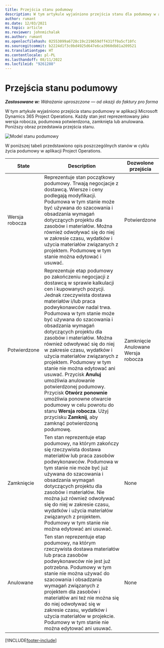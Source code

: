 ```yaml
---
title: Przejścia stanu podumowy
description: W tym artykule wyjaśniono przejścia stanu dla podumowy w aplikacji Microsoft Dynamics 365 Project Operations podczas tworzenia, wykonywania oraz zamykania podumowy.
author: rumant
ms.date: 12/03/2021
ms.topic: article
ms.reviewer: johnmichalak
ms.author: rumant
ms.openlocfilehash: 02553099a6728c19c219659dff431ff9a5cf10fc
ms.sourcegitcommit: b2224d1f3c0bd4925d647e6ca3960db81a209521
ms.translationtype: HT
ms.contentlocale: pl-PL
ms.lasthandoff: 08/11/2022
ms.locfileid: "9261288"
---
```

# <a name="state-transitions-on-a-subcontract"></a>Przejścia stanu podumowy 

_**Zastosowane w:** Wdrażanie uproszczone — od okazji do faktury pro forma_

W tym artykule wyjaśniono przejścia stanu podumowy w aplikacji Microsoft Dynamics 365 Project Operations. Każdy stan jest reprezentowany jako wersja robocza, podumowa potwierdzona, zamknięta lub anulowana. Poniższy obraz przedstawia przejścia stanu.

![Model stanu podumowy](../media/SubconStates.png)  

W poniższej tabeli przedstawiono opis poszczególnych stanów w cyklu życia podumowy w aplikacji Project Operations.

| State | Description | Dozwolone przejścia |
| --- | --- | --- |
| Wersja robocza | Reprezentuje stan początkowy podumowy. Trwają negocjacje z dostawcą. Wiersze i ceny podlegają modyfikacji. Podumowa w tym stanie może być używana do szacowania i obsadzania wymagań dotyczących projektu dla zasobów i materiałów. Można również odwoływać się do niej w zakresie czasu, wydatków i użycia materiałów związanych z projektem. Podumowę w tym stanie można edytować i usuwać. | Potwierdzone |
| Potwierdzone | Reprezentuje etap podumowy po zakończeniu negocjacji z dostawcą w sprawie kalkulacji cen i kupowanych pozycji. Jednak rzeczywista dostawa materiałów i/lub praca podwykonawców nadal trwa. Podumowa w tym stanie może być używana do szacowania i obsadzania wymagań dotyczących projektu dla zasobów i materiałów. Można również odwoływać się do niej w zakresie czasu, wydatków i użycia materiałów związanych z projektem. Podumowy w tym stanie nie można edytować ani usuwać. Przycisk **Anuluj** umożliwia anulowanie potwierdzonej podumowy. Przycisk **Otwórz ponownie** umożliwia ponowne otwarcie podumowy w celu powrotu do stanu **Wersja robocza**. Użyj przycisku **Zamknij**, aby zamknąć potwierdzoną podumowę. | Zamknięcie <br> Anulowane <br> Wersja robocza |
| Zamknięcie | Ten stan reprezentuje etap podumowy, na którym zakończy się rzeczywista dostawa materiałów lub praca zasobów podwykonawców. Podumowa w tym stanie nie może być już używana do szacowania i obsadzania wymagań dotyczących projektu dla zasobów i materiałów. Nie można już również odwoływać się do niej w zakresie czasu, wydatków i użycia materiałów związanych z projektem. Podumowy w tym stanie nie można edytować ani usuwać. | None |
| Anulowane | Ten stan reprezentuje etap podumowy, na którym rzeczywista dostawa materiałów lub praca zasobów podwykonawców nie jest już potrzebna. Podumowy w tym stanie nie można używać do szacowania i obsadzania wymagań związanych z projektem dla zasobów i materiałów ani też nie można się do niej odwoływać się w zakresie czasu, wydatków i użycia materiałów w projekcie. Podumowy w tym stanie nie można edytować ani usuwać. | None |


[!INCLUDE[footer-include](../../includes/footer-banner.md)]
